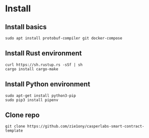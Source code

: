 # Install

## Install basics
```
sudo apt install protobuf-compiler git docker-compose
```

## Install Rust environment
```
curl https://sh.rustup.rs -sSf | sh
cargo install cargo-make
```

## Install Python environment
```
sudo apt-get install python3-pip
sudo pip3 install pipenv
```

## Clone repo
```
git clone https://github.com/zie1ony/casperlabs-smart-contract-template
```